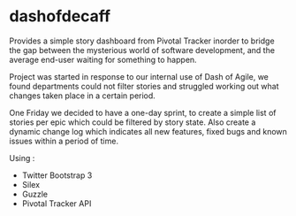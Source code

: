 dashofdecaff
============

Provides a simple story dashboard from Pivotal Tracker inorder to bridge the gap between the mysterious world of software development, and the average end-user waiting for something to happen.

Project was started in response to our internal use of Dash of Agile, we found departments could not filter stories and struggled working out what changes taken place in a certain period. 

One Friday we decided to have a one-day sprint, to create a simple list of stories per epic which could be filtered by story state. Also create a dynamic change log which indicates all new features, fixed bugs and known issues within a period of time. 

Using :

* Twitter Bootstrap 3
* Silex
* Guzzle
* Pivotal Tracker API
